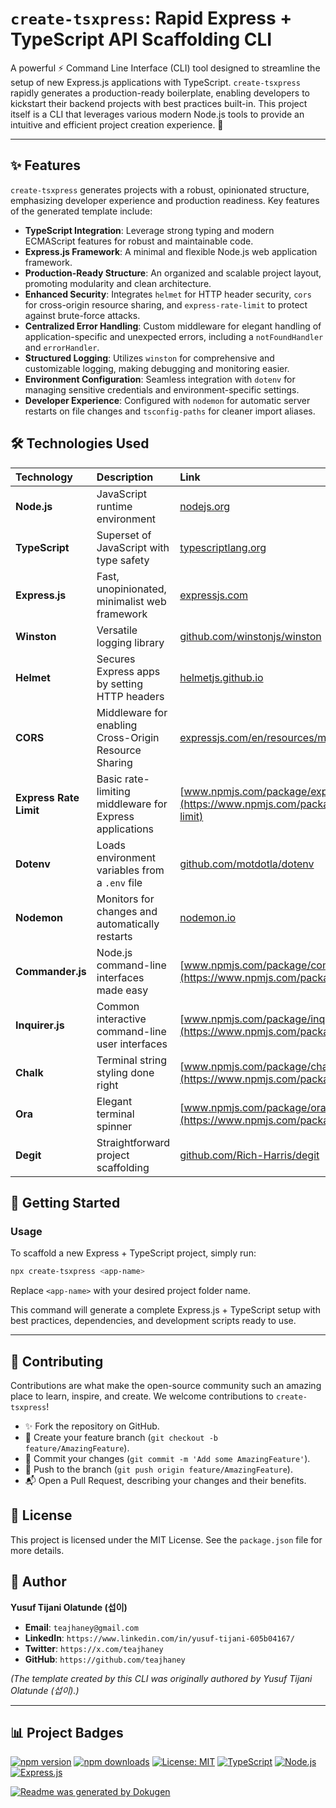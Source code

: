 # **`create-tsxpress`: Rapid Express + TypeScript API Scaffolding CLI**

A powerful ⚡️ Command Line Interface (CLI) tool designed to streamline the setup of new Express.js applications with TypeScript. `create-tsxpress` rapidly generates a production-ready boilerplate, enabling developers to kickstart their backend projects with best practices built-in. This project itself is a CLI that leverages various modern Node.js tools to provide an intuitive and efficient project creation experience. 🚀

---

## ✨ Features

`create-tsxpress` generates projects with a robust, opinionated structure, emphasizing developer experience and production readiness. Key features of the generated template include:

*   **TypeScript Integration**: Leverage strong typing and modern ECMAScript features for robust and maintainable code.
*   **Express.js Framework**: A minimal and flexible Node.js web application framework.
*   **Production-Ready Structure**: An organized and scalable project layout, promoting modularity and clean architecture.
*   **Enhanced Security**: Integrates `helmet` for HTTP header security, `cors` for cross-origin resource sharing, and `express-rate-limit` to protect against brute-force attacks.
*   **Centralized Error Handling**: Custom middleware for elegant handling of application-specific and unexpected errors, including a `notFoundHandler` and `errorHandler`.
*   **Structured Logging**: Utilizes `winston` for comprehensive and customizable logging, making debugging and monitoring easier.
*   **Environment Configuration**: Seamless integration with `dotenv` for managing sensitive credentials and environment-specific settings.
*   **Developer Experience**: Configured with `nodemon` for automatic server restarts on file changes and `tsconfig-paths` for cleaner import aliases.

## 🛠️ Technologies Used

| Technology         | Description                                    | Link                                                           |
| :----------------- | :--------------------------------------------- | :------------------------------------------------------------- |
| **Node.js**        | JavaScript runtime environment                 | [nodejs.org](https://nodejs.org/)                              |
| **TypeScript**     | Superset of JavaScript with type safety        | [typescriptlang.org](https://www.typescriptlang.org/)          |
| **Express.js**     | Fast, unopinionated, minimalist web framework  | [expressjs.com](https://expressjs.com/)                        |
| **Winston**        | Versatile logging library                      | [github.com/winstonjs/winston](https://github.com/winstonjs/winston) |
| **Helmet**         | Secures Express apps by setting HTTP headers   | [helmetjs.github.io](https://helmetjs.github.io/)              |
| **CORS**           | Middleware for enabling Cross-Origin Resource Sharing | [expressjs.com/en/resources/middleware/cors.html](https://expressjs.com/en/resources/middleware/cors.html) |
| **Express Rate Limit** | Basic rate-limiting middleware for Express applications | [www.npmjs.com/package/express-rate-limit](https://www.npmjs.com/package/express-rate-limit) |
| **Dotenv**         | Loads environment variables from a `.env` file | [github.com/motdotla/dotenv](https://github.com/motdotla/dotenv) |
| **Nodemon**        | Monitors for changes and automatically restarts | [nodemon.io](https://nodemon.io/)                              |
| **Commander.js**   | Node.js command-line interfaces made easy      | [www.npmjs.com/package/commander](https://www.npmjs.com/package/commander) |
| **Inquirer.js**    | Common interactive command-line user interfaces | [www.npmjs.com/package/inquirer](https://www.npmjs.com/package/inquirer) |
| **Chalk**          | Terminal string styling done right             | [www.npmjs.com/package/chalk](https://www.npmjs.com/package/chalk) |
| **Ora**            | Elegant terminal spinner                      | [www.npmjs.com/package/ora](https://www.npmjs.com/package/ora) |
| **Degit**          | Straightforward project scaffolding            | [github.com/Rich-Harris/degit](https://github.com/Rich-Harris/degit) |

## 🚀 Getting Started

### Usage

To scaffold a new Express + TypeScript project, simply run:

```bash
npx create-tsxpress <app-name>
```

Replace `<app-name>` with your desired project folder name.

This command will generate a complete Express.js + TypeScript setup with best practices, dependencies, and development scripts ready to use.

---

## 🤝 Contributing

Contributions are what make the open-source community such an amazing place to learn, inspire, and create. We welcome contributions to `create-tsxpress`!

*   ✨ Fork the repository on GitHub.
*   🌿 Create your feature branch (`git checkout -b feature/AmazingFeature`).
*   📝 Commit your changes (`git commit -m 'Add some AmazingFeature'`).
*   🚀 Push to the branch (`git push origin feature/AmazingFeature`).
*   📬 Open a Pull Request, describing your changes and their benefits.

## 📝 License

This project is licensed under the MIT License. See the `package.json` file for more details.

## 👤 Author

**Yusuf Tijani Olatunde (섭이)**

*   **Email**: `teajhaney@gmail.com`
*   **LinkedIn**: `https://www.linkedin.com/in/yusuf-tijani-605b04167/`
*   **Twitter**: `https://x.com/teajhaney`
*   **GitHub**: `https://github.com/teajhaney`

*(The template created by this CLI was originally authored by Yusuf Tijani Olatunde (섭이).)*

---

## 📊 Project Badges

[![npm version](https://badge.fury.io/js/create-tsxpress.svg)](https://www.npmjs.com/package/create-tsxpress)
[![npm downloads](https://img.shields.io/npm/dm/create-tsxpress)](https://www.npmjs.com/package/create-tsxpress)
[![License: MIT](https://img.shields.io/badge/License-MIT-yellow.svg)](https://opensource.org/licenses/MIT)
[![TypeScript](https://img.shields.io/badge/Language-TypeScript-blue?logo=typescript)](https://www.typescriptlang.org/)
[![Node.js](https://img.shields.io/badge/Runtime-Node.js-green?logo=nodedotjs)](https://nodejs.org/)
[![Express.js](https://img.shields.io/badge/Framework-Express.js-gray?logo=express)](https://expressjs.com/)

[![Readme was generated by Dokugen](https://img.shields.io/badge/Readme%20was%20generated%20by-Dokugen-brightgreen)](https://www.npmjs.com/package/dokugen)
